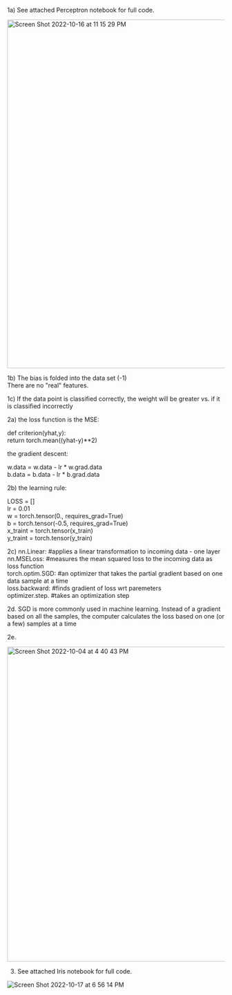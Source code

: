 1a) See attached Perceptron notebook for full code.


<img width="806" alt="Screen Shot 2022-10-16 at 11 15 29 PM" src="https://user-images.githubusercontent.com/113271915/196094704-96be7a9d-3854-4feb-b61c-42202b00003e.png">


1b) The bias is folded into the data set (-1) <br>
There are no "real" features.

1c) If the data point is classified correctly, the weight will be greater
vs. if it is classified incorrectly

2a) the loss function is the MSE:

def criterion(yhat,y):                 
  return torch.mean((yhat-y)**2)

the gradient descent:

w.data = w.data - lr * w.grad.data <br>
b.data = b.data - lr * b.grad.data <br>

2b) the learning rule:

LOSS = [] <br>
lr = 0.01 <br>
w = torch.tensor(0., requires_grad=True) <br>
b = torch.tensor(-0.5, requires_grad=True) <br>
x_traint = torch.tensor(x_train) <br>
y_traint = torch.tensor(y_train) <br>

2c)
nn.Linear: #applies a linear transformation to incoming data - one layer <br>
nn.MSELoss: #measures the mean squared loss to the incoming data as loss function <br>
torch.optim.SGD: #an optimizer that takes the partial gradient based on one data sample at a time <br>
loss.backward: #finds gradient of loss wrt paremeters <br>
optimizer.step. #takes an optimization step <br>

2d. SGD is more commonly used in machine learning. Instead of a gradient based on 
all the samples, the computer calculates the loss based on one (or a few) samples at a time

2e. 

<img width="728" alt="Screen Shot 2022-10-04 at 4 40 43 PM" src="https://user-images.githubusercontent.com/113271915/196094201-bc8b85e5-520b-4ac1-8182-e428a615026d.png">


3) See attached Iris notebook for full code.


![Screen Shot 2022-10-17 at 6 56 14 PM](https://user-images.githubusercontent.com/113271915/196310642-2de5f90c-4a90-439e-b1e8-18bdc5878762.png)


